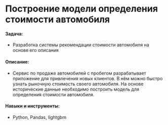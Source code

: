 # Построение модели определения стоимости автомобиля

#### Задача: 
- Разработка системы рекомендации стоимости автомобиля на основе его описания

#### Описание:
- Сервис по продаже автомобилей с пробегом  разрабатывает приложение для привлечения новых клиентов. В нём можно быстро узнать рыночную стоимость своего автомобиля. На основе исторические данные необходимо построить модель для определения стоимости автомобиля.


#### Навыки и инструменты:
- Python, Pandas, lightgbm
